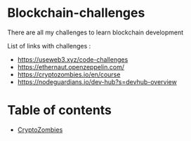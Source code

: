 # Blockchain-challenges

There are all my challenges to learn blockchain development 

List of links with challenges :
- https://useweb3.xyz/code-challenges
- https://ethernaut.openzeppelin.com/
- https://cryptozombies.io/en/course
- https://nodeguardians.io/dev-hub?s=devhub-overview


# Table of contents

- [CryptoZombies](https://github.com/ronanren/Blockchain-challenges/tree/master/CryptoZombies)
